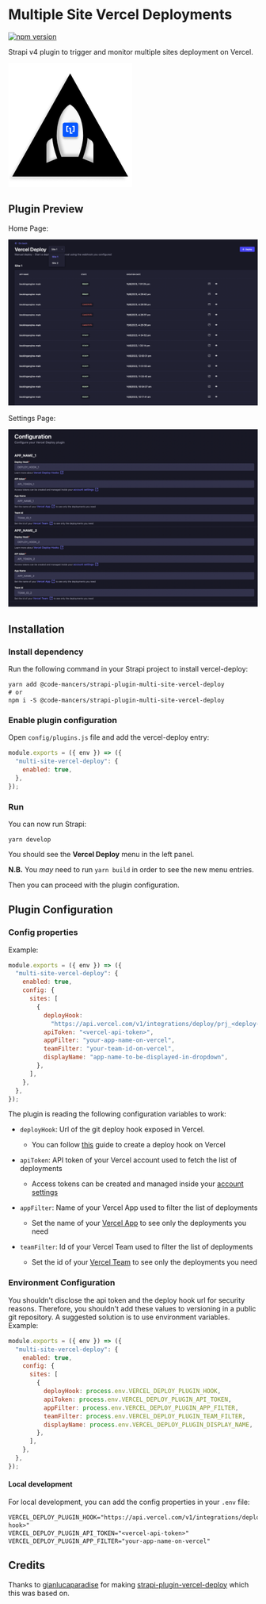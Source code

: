 # Multiple Site Vercel Deployments

[![npm version](https://badge.fury.io/js/@code-mancers%2Fstrapi-plugin-multi-site-vercel-deploy.svg)](https://badge.fury.io/for/js/@code-mancers/strapi-plugin-multi-site-vercel-deploy)

<!-- [![strapi market link](https://img.shields.io/badge/strapi-v4-blueviolet)](https://market.strapi.io/plugins/strapi-plugin-vercel-deploy) -->

Strapi v4 plugin to trigger and monitor multiple sites deployment on Vercel.

![Vercel Deploy Logo](https://github.com/code-mancers/strapi-plugin-multi-site-vercel-deploy/raw/main/assets/strapi-multi-site-vercel-deploy-plugin-logo.png "Vercel Deploy Logo")

## Plugin Preview

Home Page:

![Plugin Home Page](https://github.com/code-mancers/strapi-plugin-multi-site-vercel-deploy/raw/main/assets/strapi-multi-site-vercel-deploy-home.png "Plugin Home Page")

Settings Page:

![Plugin Settings Page](https://github.com/code-mancers/strapi-plugin-multi-site-vercel-deploy/raw/main/assets/strapi-multi-site-vercel-deploy-settings.png "Plugin Settings Page")

## Installation

### Install dependency

Run the following command in your Strapi project to install vercel-deploy:

```shell
yarn add @code-mancers/strapi-plugin-multi-site-vercel-deploy
# or
npm i -S @code-mancers/strapi-plugin-multi-site-vercel-deploy
```

### Enable plugin configuration

Open `config/plugins.js` file and add the vercel-deploy entry:

```js
module.exports = ({ env }) => ({
  "multi-site-vercel-deploy": {
    enabled: true,
  },
});
```

### Run

You can now run Strapi:

```
yarn develop
```

You should see the **Vercel Deploy** menu in the left panel.

**N.B.** You _may_ need to run `yarn build` in order to see the new menu entries.

Then you can proceed with the plugin configuration.

## Plugin Configuration

### Config properties

Example:

```js
module.exports = ({ env }) => ({
  "multi-site-vercel-deploy": {
    enabled: true,
    config: {
      sites: [
        {
          deployHook:
            "https://api.vercel.com/v1/integrations/deploy/prj_<deploy-hook>",
          apiToken: "<vercel-api-token>",
          appFilter: "your-app-name-on-vercel",
          teamFilter: "your-team-id-on-vercel",
          displayName: "app-name-to-be-displayed-in-dropdown",
        },
      ],
    },
  },
});
```

The plugin is reading the following configuration variables to work:

- `deployHook`: Url of the git deploy hook exposed in Vercel.

  - You can follow [this](https://vercel.com/docs/git/deploy-hooks) guide to create a deploy hook on Vercel

- `apiToken`: API token of your Vercel account used to fetch the list of deployments

  - Access tokens can be created and managed inside your [account settings](https://vercel.com/account/tokens)

- `appFilter`: Name of your Vercel App used to filter the list of deployments

  - Set the name of your [Vercel App](https://vercel.com/dashboard) to see only the deployments you need

- `teamFilter`: Id of your Vercel Team used to filter the list of deployments

  - Set the id of your [Vercel Team](https://vercel.com/dashboard) to see only the deployments you need

<!-- - `roles`: List of user roles that can use the plugin

  - Any user with at least one of the specified roles can use the plugin. If the list is empty or undefined, any user can use the plugin. -->

### Environment Configuration

You shouldn't disclose the api token and the deploy hook url for security reasons. Therefore, you shouldn't add these values to versioning in a public git repository. A suggested solution is to use environment variables. Example:

```js
module.exports = ({ env }) => ({
  "multi-site-vercel-deploy": {
    enabled: true,
    config: {
      sites: [
        {
          deployHook: process.env.VERCEL_DEPLOY_PLUGIN_HOOK,
          apiToken: process.env.VERCEL_DEPLOY_PLUGIN_API_TOKEN,
          appFilter: process.env.VERCEL_DEPLOY_PLUGIN_APP_FILTER,
          teamFilter: process.env.VERCEL_DEPLOY_PLUGIN_TEAM_FILTER,
          displayName: process.env.VERCEL_DEPLOY_PLUGIN_DISPLAY_NAME,
        },
      ],
    },
  },
});
```

#### Local development

For local development, you can add the config properties in your `.env` file:

```shell
VERCEL_DEPLOY_PLUGIN_HOOK="https://api.vercel.com/v1/integrations/deploy/prj_<deploy-hook>"
VERCEL_DEPLOY_PLUGIN_API_TOKEN="<vercel-api-token>"
VERCEL_DEPLOY_PLUGIN_APP_FILTER="your-app-name-on-vercel"
```

## Credits

Thanks to [gianlucaparadise](https://github.com/gianlucaparadise) for making [strapi-plugin-vercel-deploy](https://github.com/gianlucaparadise/strapi-plugin-vercel-deploy) which this was based on.
